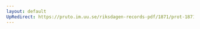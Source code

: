 ```yaml
---
layout: default
UpRedirect: https://pruto.im.uu.se/riksdagen-records-pdf/1871/prot-1871--ak--131/prot-1871--ak--131_003.pdf
---
```

